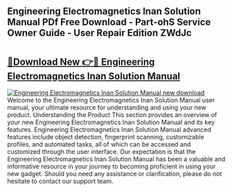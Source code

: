 ## Engineering Electromagnetics Inan Solution Manual PDf Free Download - Part-ohS Service Owner Guide - User Repair Edition ZWdJc

# <h2><a href="http://bc50932.oget.top/?id=Engineering+Electromagnetics+Inan+Solution+Manual">🔗Download New 👉🔴 Engineering Electromagnetics Inan Solution Manual</a></h2>

[![Engineering Electromagnetics Inan Solution Manual new download](https://i.imgur.com/5g1atiW.png)](http://bc50932.oget.top/?id=Engineering+Electromagnetics+Inan+Solution+Manual)
Welcome to the Engineering Electromagnetics Inan Solution Manual user manual, your ultimate resource for understanding and using your new product. Understanding the Product This section provides an overview of your new Engineering Electromagnetics Inan Solution Manual and its key features. Engineering Electromagnetics Inan Solution Manual advanced features include object detection, fingerprint scanning, customizable profiles, and automated tasks, all of which can be accessed and customized through the user interface. Our expectation is that the Engineering Electromagnetics Inan Solution Manual has been a valuable and informative resource in your journey to becoming proficient in using your new gadget. Should you need any assistance or clarification, please do not hesitate to contact our support team.
